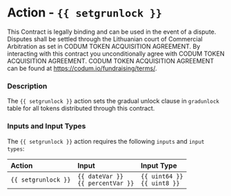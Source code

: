 # Action - `{{ setgrunlock }}`

This Contract is legally binding and can be used in the event of a dispute.
Disputes shall be settled through the Lithuanian court of Commercial Arbitration as set in CODUM TOKEN ACQUISITION AGREEMENT.
By interacting with this contract you unconditionally agree with CODUM TOKEN ACQUISITION AGREEMENT. 
CODUM TOKEN ACQUISITION AGREEMENT can be found at https://codum.io/fundraising/terms/.

### Description

The `{{ setgrunlock }}` action sets the gradual unlock clause in `gradunlock` table for all tokens distributed through this contract. 

### Inputs and Input Types

The `{{ setgrunlock }}` action requires the following `inputs` and `input types`:

| Action | Input | Input Type |
|:--|:--|:--|
| `{{ setgrunlock }}` | `{{ dateVar }}`<br/>`{{ percentVar }}` | `{{ uint64 }}`<br/>`{{ uint8 }}` |
